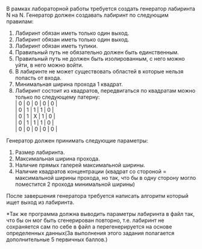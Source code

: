 В рамках лабораторной работы требуется создать генератор лабиринта N на N.
Генератор должен создавать лабиринт по следующим правилам:
1. Лабиринт обязан иметь только один выход.
1. Лабиринт обязан иметь только один выход.
2. Лабиринт обязан иметь тупики.
3. Правильный путь не обязательно должен быть единственным.
4. Правильный путь не должен быть изолированным, с него можно уйти, в него можно войти.
5. В лабиринте не может существовать областей в которые нельзя попасть от входа.
6. Минимальная ширина прохода 1 квадрат.
7. Лабиринт состоит из квадратов, передвигаться по квадратам можно только по следующему патерну:     
   | 0 | 0 | 0 | 0 | 0 |  
   | 0 | 1 | 1 | 1 | 0 |  
   | 0 | 1 | X | 1 | 0 |  
   | 0 | 1 | 1 | 1 | 0 |  
   | 0 | 0 | 0 | 0 | 0 |  

Генератор должен принимать следующие параметры:
1. Размер лабиринта.
2. Максимальная ширина прохода.
3. Наличие прямых галерей максимальной ширины.
4. Наличие квадратов концентрации (квадрат со стороной = максимальной ширины прохода, но так, что бы в одну сторону могло поместится 2 прохода минимальной ширины)

После завершения генератора требуется написать алгоритм который ищет выход из лабиринта.

*Так же программа должна выводить параметры лабиринта в файл так, что бы он мог быть сгенерирован повторно, т.е. лабиринт не сохраняется сам по себе в файл а перегенерируется на основе определенных данных(За выполнения этого задания полагается дополнительные 5 первичных баллов.)